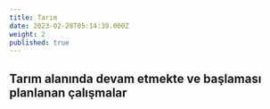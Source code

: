 ```yaml
---
title: Tarım
date: 2023-02-28T05:14:39.000Z
weight: 2
published: true
---
```

## Tarım alanında devam etmekte ve başlaması planlanan çalışmalar
